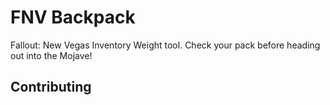 # FNV Backpack
Fallout: New Vegas Inventory Weight tool. Check your pack before heading out into the Mojave!

## Contributing
